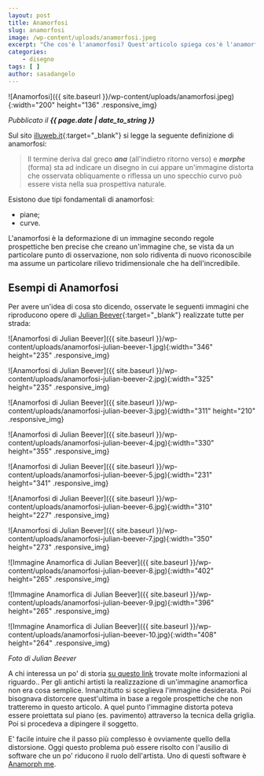 ```yaml
---
layout: post
title: Anamorfosi
slug: anamorfosi
image: /wp-content/uploads/anamorfosi.jpeg
excerpt: "Che cos'è l'anamorfosi? Quest'articolo spiega cos'è l'anamorfosi e mostra alcuni esempi sconcertanti di realizzazione di questo fenomeno."
categories:
    - disegno
tags: [ ]
author: sasadangelo
---
```


![Anamorfosi]({{ site.baseurl }}/wp-content/uploads/anamorfosi.jpeg){:width="200" height="136" .responsive_img}

_Pubblicato il **{{ page.date | date_to_string }}**_

Sul sito [illuweb.it](http://www.illuweb.it){:target="_blank"} si legge la seguente definizione di anamorfosi:

> Il termine deriva dal greco **_ana_** (all'indietro ritorno verso) e **_morphe_** (forma) sta ad indicare un disegno in cui appare un'immagine distorta che osservata obliquamente o riflessa un uno specchio curvo può essere vista nella sua prospettiva naturale.

Esistono due tipi fondamentali di anamorfosi:

- piane;
- curve.

L'anamorfosi è la deformazione di un immagine secondo regole prospettiche ben precise che creano un'immagine che, se vista da un particolare punto di osservazione, non solo ridiventa di nuovo riconoscibile ma assume un particolare rilievo tridimensionale che ha dell'incredibile.

## Esempi di Anamorfosi

Per avere un'idea di cosa sto dicendo, osservate le seguenti immagini che riproducono opere di [Julian Beever](http://www.julianbeever.net){:target="_blank"} realizzate tutte per strada:

![Anamorfosi di Julian Beever]({{ site.baseurl }}/wp-content/uploads/anamorfosi-julian-beever-1.jpg){:width="346" height="235" .responsive_img}

![Anamorfosi di Julian Beever]({{ site.baseurl }}/wp-content/uploads/anamorfosi-julian-beever-2.jpg){:width="325" height="235" .responsive_img}

![Anamorfosi di Julian Beever]({{ site.baseurl }}/wp-content/uploads/anamorfosi-julian-beever-3.jpg){:width="311" height="210" .responsive_img}

![Anamorfosi di Julian Beever]({{ site.baseurl }}/wp-content/uploads/anamorfosi-julian-beever-4.jpg){:width="330" height="355" .responsive_img}

![Anamorfosi di Julian Beever]({{ site.baseurl }}/wp-content/uploads/anamorfosi-julian-beever-5.jpg){:width="231" height="341" .responsive_img}

![Anamorfosi di Julian Beever]({{ site.baseurl }}/wp-content/uploads/anamorfosi-julian-beever-6.jpg){:width="310" height="227" .responsive_img}

![Anamorfosi di Julian Beever]({{ site.baseurl }}/wp-content/uploads/anamorfosi-julian-beever-7.jpg){:width="350" height="273" .responsive_img}

![Immagine Anamorfica di Julian Beever]({{ site.baseurl }}/wp-content/uploads/anamorfosi-julian-beever-8.jpg){:width="402" height="265" .responsive_img}

![Immagine Anamorfica di Julian Beever]({{ site.baseurl }}/wp-content/uploads/anamorfosi-julian-beever-9.jpg){:width="396" height="265" .responsive_img}

![Immagine Anamorfica di Julian Beever]({{ site.baseurl }}/wp-content/uploads/anamorfosi-julian-beever-10.jpg){:width="408" height="264" .responsive_img}

_Foto di Julian Beever_

A chi interessa un po' di storia [su questo link](http://www.stilearte.it/nel-cinquecento-le-prime-anamorfosi-lapporto-della-scuola-di-durer/) trovate molte informazioni al riguardo.. Per gli antichi artisti la realizzazione di un'immagine anamorfica non era cosa semplice. Innanzitutto si sceglieva l'immagine desiderata. Poi bisognava distorcere quest'ultima in base a regole prospettiche che non tratteremo in questo articolo. A quel punto l'immagine distorta poteva essere proiettata sul piano (es. pavimento) attraverso la tecnica della griglia. Poi si procedeva a dipingere il soggetto.

E' facile intuire che il passo più complesso è ovviamente quello della distorsione. Oggi questo problema può essere risolto con l'ausilio di software che un po' riducono il ruolo dell'artista. Uno di questi software è [Anamorph me](https://www.anamorphosis.com/software.html).
